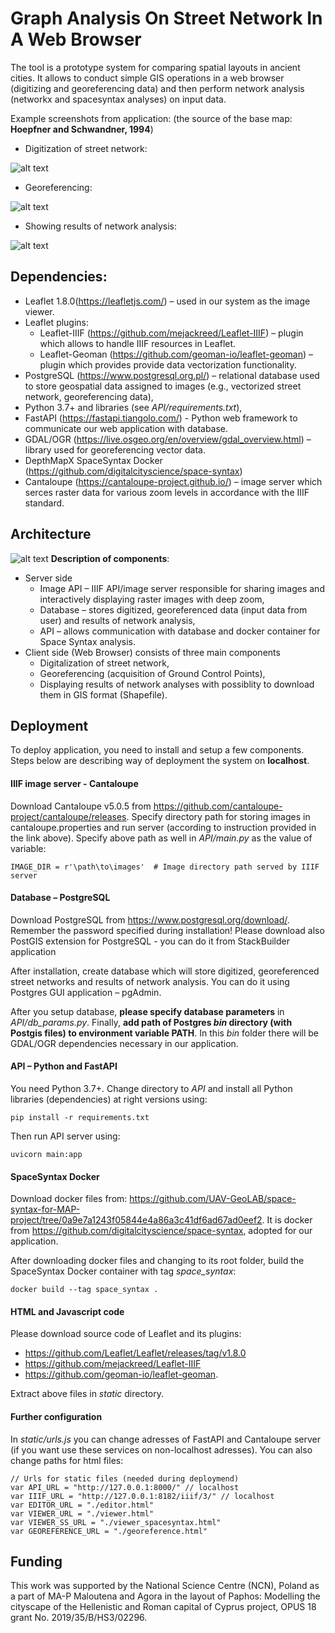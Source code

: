 
# Graph Analysis On Street Network In A Web Browser

The tool is a prototype system for comparing spatial layouts in ancient cities. It allows to conduct simple GIS operations in a web browser (digitizing and georeferencing data) and then perform network analysis (networkx and spacesyntax analyses) on input data. 

Example screenshots from application:
(the source of the base map: **Hoepfner and Schwandner, 1994**)
- Digitization of street network:

![alt text](https://github.com/UAV-GeoLAB/MAP-Network-Analysis/blob/main/references/digitization-streetnetwork.png)

- Georeferencing:

![alt text](https://github.com/UAV-GeoLAB/MAP-Network-Analysis/blob/main/references/georefernce.png)

- Showing results of network analysis:

![alt text](https://github.com/UAV-GeoLAB/MAP-Network-Analysis/blob/main/references/results-spacesyntax.png)

## Dependencies:
- Leaflet 1.8.0(https://leafletjs.com/) – used in our system as the image viewer.
- Leaflet plugins:
    - Leaflet-IIIF (https://github.com/mejackreed/Leaflet-IIIF) – plugin which allows to handle IIIF resources in Leaflet.
    - Leaflet-Geoman (https://github.com/geoman-io/leaflet-geoman) – plugin which provides provide data vectorization functionality.
- PostgreSQL (https://www.postgresql.org.pl/) – relational database used to store geospatial data assigned to images (e.g., vectorized street network, georeferencing data),
- Python 3.7+ and libraries (see *API/requirements.txt*),
- FastAPI (https://fastapi.tiangolo.com/) - Python web framework to communicate our web application with database.
- GDAL/OGR (https://live.osgeo.org/en/overview/gdal_overview.html) – library used for georeferencing vector data.
- DepthMapX SpaceSyntax Docker (https://github.com/digitalcityscience/space-syntax)
- Cantaloupe (https://cantaloupe-project.github.io/) – image server which serces raster data for various zoom levels in accordance with the IIIF standard.


## Architecture
![alt text](https://github.com/UAV-GeoLAB/MAP-Network-Analysis/blob/main/references/architecture-diagram.png)
**Description of components**:
- Server side
    - Image API – IIIF API/image server responsible for sharing images and interactively displaying raster images with deep zoom,
    - Database – stores digitized, georeferenced data (input data from user) and  results of network analysis,
    - API – allows communication with database and docker container for Space Syntax analysis.
- Client side (Web Browser) consists of three main components
    - Digitalization of street network,
    - Georeferencing (acquisition of Ground Control Points),
    - Displaying results of network analyses with possiblity to download them in GIS format (Shapefile).

## Deployment
To deploy application, you need to install and setup a few components.
Steps below are describing way of deployment the system on **localhost**.


####  IIIF image server - Cantaloupe
Download Cantaloupe v5.0.5 from https://github.com/cantaloupe-project/cantaloupe/releases.
Specify directory path for storing images in cantaloupe.properties and run server (according to instruction provided in the link above).
Specify above path as well in *API/main.py* as the value of variable:
```
IMAGE_DIR = r'\path\to\images'  # Image directory path served by IIIF server
```

#### Database – PostgreSQL

Download PostgreSQL from https://www.postgresql.org/download/. Remember the password specified during installation!
Please download also PostGIS extension for PostgreSQL - you can do it from StackBuilder application

After installation, create database which will store digitized, georeferenced street networks and results of network analysis. You can do it using Postgres GUI application – pgAdmin.

After you setup database, **please specify database parameters** in *API/db_params.py*.
Finally, **add path of Postgres *bin* directory (with Postgis files) to environment variable PATH**. In this *bin* folder there will be GDAL/OGR dependencies necessary in our application.


#### API – Python and FastAPI
You need Python 3.7+. Change directory to *API* and install all Python libraries (dependencies) at right versions using:
```
pip install -r requirements.txt
```
Then run API server using:
```
uvicorn main:app
```

#### SpaceSyntax Docker
Download docker files from:
https://github.com/UAV-GeoLAB/space-syntax-for-MAP-project/tree/0a9e7a1243f05844e4a86a3c41df6ad67ad0eef2. 
It is docker from https://github.com/digitalcityscience/space-syntax, adopted for our application. 

After downloading docker files and changing to its root folder, build the SpaceSyntax Docker container with tag *space_syntax*:
```
docker build --tag space_syntax .
```

#### HTML and Javascript code
Please download source code of Leaflet and its plugins:
- https://github.com/Leaflet/Leaflet/releases/tag/v1.8.0
- https://github.com/mejackreed/Leaflet-IIIF
- https://github.com/geoman-io/leaflet-geoman.

Extract above files in *static* directory.

#### Further configuration
In *static/urls.js* you can change adresses of FastAPI and Cantaloupe server (if you want use these services on non-localhost adresses). You can also change paths for html files:
```
// Urls for static files (needed during deploymend)
var API_URL = "http://127.0.0.1:8000/" // localhost
var IIIF_URL = "http://127.0.0.1:8182/iiif/3/" // localhost
var EDITOR_URL = "./editor.html"
var VIEWER_URL = "./viewer.html"
var VIEWER_SS_URL = "./viewer_spacesyntax.html"
var GEOREFERENCE_URL = "./georeference.html"
```

## Funding
This work was supported by the National Science Centre (NCN), Poland as a part of MA-P Maloutena and Agora in the layout of Paphos: Modelling the cityscape of the Hellenistic and Roman capital of Cyprus project, OPUS 18 grant No. 2019/35/B/HS3/02296.
